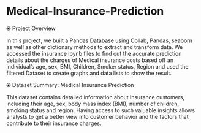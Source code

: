 # Medical-Insurance-Prediction

⦿ Project Overview

In this project, we built a Pandas Database using Collab, Pandas, seaborn as well as other dictionary methods to extract and transform data. We accessed the insurance ipynb files to find out the accurate prediction details about the charges of Medical insurance costs based off an individual’s age, sex, BMI, Children, Smoker status, Region and used the filtered Dataset to create graphs and data lists to show the result.

⦿ Dataset Summary: Medical Insurance Prediction

This dataset contains detailed information about insurance customers, including their age, sex, body mass index (BMI), number of children, smoking status and region. Having access to such valuable insights allows analysts to get a better view into customer behavior and the factors that contribute to their insurance charges.
